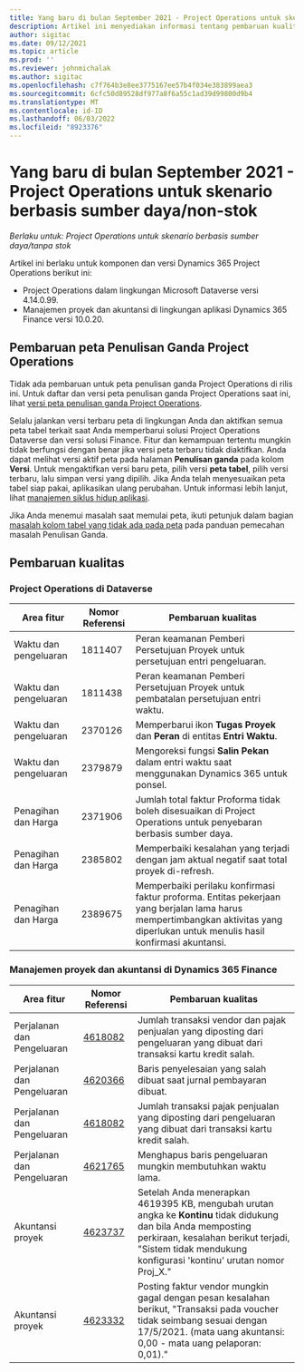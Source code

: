 ```yaml
---
title: Yang baru di bulan September 2021 - Project Operations untuk skenario berbasis sumber daya/non-stok
description: Artikel ini menyediakan informasi tentang pembaruan kualitas yang tersedia di penyebaran Project Operations lite September 2021 untuk skenario berbasis sumber daya/non-stok.
author: sigitac
ms.date: 09/12/2021
ms.topic: article
ms.prod: ''
ms.reviewer: johnmichalak
ms.author: sigitac
ms.openlocfilehash: c7f764b3e8ee3775167ee57b4f034e383899aea3
ms.sourcegitcommit: 6cfc50d89528df977a8f6a55c1ad39d99800d9b4
ms.translationtype: MT
ms.contentlocale: id-ID
ms.lasthandoff: 06/03/2022
ms.locfileid: "8923376"
---
```

# <a name="whats-new-september-2021---project-operations-for-resourcenon-stocked-based-scenarios"></a>Yang baru di bulan September 2021 - Project Operations untuk skenario berbasis sumber daya/non-stok

*Berlaku untuk: Project Operations untuk skenario berbasis sumber daya/tanpa stok*

Artikel ini berlaku untuk komponen dan versi Dynamics 365 Project Operations berikut ini:

   - Project Operations dalam lingkungan Microsoft Dataverse versi 4.14.0.99.
   - Manajemen proyek dan akuntansi di lingkungan aplikasi Dynamics 365 Finance versi 10.0.20.

## <a name="project-operations-dual-write-maps-updates"></a>Pembaruan peta Penulisan Ganda Project Operations

Tidak ada pembaruan untuk peta penulisan ganda Project Operations di rilis ini. Untuk daftar dan versi peta penulisan ganda Project Operations saat ini, lihat [versi peta penulisan ganda Project Operations](../environment/resource-dual-write-maps.md).

Selalu jalankan versi terbaru peta di lingkungan Anda dan aktifkan semua peta tabel terkait saat Anda memperbarui solusi Project Operations Dataverse dan versi solusi Finance. Fitur dan kemampuan tertentu mungkin tidak berfungsi dengan benar jika versi peta terbaru tidak diaktifkan. Anda dapat melihat versi aktif peta pada halaman **Penulisan ganda** pada kolom **Versi**. Untuk mengaktifkan versi baru peta, pilih versi  **peta tabel**, pilih versi terbaru, lalu simpan versi yang dipilih. Jika Anda telah menyesuaikan peta tabel siap pakai, aplikasikan ulang perubahan. Untuk informasi lebih lanjut, lihat [manajemen siklus hidup aplikasi](/dynamics365/fin-ops-core/dev-itpro/data-entities/dual-write/app-lifecycle-management).

Jika Anda menemui masalah saat memulai peta, ikuti petunjuk dalam bagian [masalah kolom tabel yang tidak ada pada peta](/dynamics365/fin-ops-core/dev-itpro/data-entities/dual-write/dual-write-troubleshooting-finops-upgrades#missing-table-columns-issue-on-maps) pada panduan pemecahan masalah Penulisan Ganda.

## <a name="quality-updates"></a>Pembaruan kualitas

### <a name="project-operations-on-dataverse"></a>Project Operations di Dataverse

| **Area fitur** | **Nomor Referensi** | **Pembaruan kualitas** |
| --- | --- | --- |
| Waktu dan pengeluaran | 1811407 | Peran keamanan Pemberi Persetujuan Proyek untuk persetujuan entri pengeluaran. |
| Waktu dan pengeluaran | 1811438 | Peran keamanan Pemberi Persetujuan Proyek untuk pembatalan persetujuan entri waktu. |
| Waktu dan pengeluaran | 2370126 | Memperbarui ikon **Tugas Proyek** dan **Peran** di entitas **Entri Waktu**. |
| Waktu dan pengeluaran | 2379879 | Mengoreksi fungsi **Salin Pekan** dalam entri waktu saat menggunakan Dynamics 365 untuk ponsel. |
| Penagihan dan Harga | 2371906 | Jumlah total faktur Proforma tidak boleh disesuaikan di Project Operations untuk penyebaran berbasis sumber daya. |
| Penagihan dan Harga | 2385802 | Memperbaiki kesalahan yang terjadi dengan jam aktual negatif saat total proyek di-refresh. |
| Penagihan dan Harga | 2389675 | Memperbaiki perilaku konfirmasi faktur proforma. Entitas pekerjaan yang berjalan lama harus mempertimbangkan aktivitas yang diperlukan untuk menulis hasil konfirmasi akuntansi. |

### <a name="project-management-and-accounting-in-dynamics-365-finance"></a>Manajemen proyek dan akuntansi di Dynamics 365 Finance

| Area fitur | Nomor Referensi | Pembaruan kualitas |
| --- | --- | --- |
| Perjalanan dan Pengeluaran | [4618082](https://fix.lcs.dynamics.com/Issue/Details?kb=4618082&amp;bugId=583101&amp;dbType=3&amp;qc=9c85ac8ca1e5e9cd07fac9e9aa2cb0914724e28b86ad3339dacf7741f554c605) | Jumlah transaksi vendor dan pajak penjualan yang diposting dari pengeluaran yang dibuat dari transaksi kartu kredit salah. |
| Perjalanan dan Pengeluaran | [4620366](https://fix.lcs.dynamics.com/Issue/Details?kb=4620366&amp;bugId=579485&amp;dbType=3&amp;qc=e864789bd95505ea624c537d585bf113c2de60b97c88439d44693dbd85aa8e92) | Baris penyelesaian yang salah dibuat saat jurnal pembayaran dibuat. |
| Perjalanan dan Pengeluaran | [4618082](https://fix.lcs.dynamics.com/Issue/Details?kb=4618082&amp;bugId=583101&amp;dbType=3&amp;qc=9c85ac8ca1e5e9cd07fac9e9aa2cb0914724e28b86ad3339dacf7741f554c605) | Jumlah transaksi pajak penjualan yang diposting dari pengeluaran yang dibuat dari transaksi kartu kredit salah. |
| Perjalanan dan Pengeluaran | [4621765](https://fix.lcs.dynamics.com/Issue/Details?kb=4621765&amp;bugId=587306&amp;dbType=3&amp;qc=6fbfad0123d4e95eaf8d5a5a2f6c354577c991b7905c852ab02d1f94e728a876) | Menghapus baris pengeluaran mungkin membutuhkan waktu lama. |
| Akuntansi proyek | [4623737](https://fix.lcs.dynamics.com/Issue/Details?kb=4623737&amp;bugId=598109&amp;dbType=3&amp;qc=4101fc5865201e21815299f2ff11ae46d5d5370510868df86c25ee09a8ca1a0c) | Setelah Anda menerapkan 4619395 KB, mengubah urutan angka ke **Kontinu** tidak didukung dan bila Anda memposting perkiraan, kesalahan berikut terjadi, "Sistem tidak mendukung konfigurasi 'kontinu' urutan nomor Proj_X." |
| Akuntansi proyek | [4623332](https://fix.lcs.dynamics.com/Issue/Details?kb=4623332&amp;bugId=586034&amp;dbType=3&amp;qc=2f64bb1977c4a9c9dd2ce9de7e72230b86eca14b6295c5bbfb614ea97ad81caf) | Posting faktur vendor mungkin gagal dengan pesan kesalahan berikut, "Transaksi pada voucher tidak seimbang sesuai dengan 17/5/2021. (mata uang akuntansi: 0,00 - mata uang pelaporan: 0,01)." |
